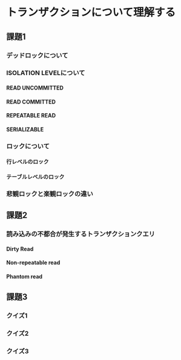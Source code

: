 # トランザクションについて理解する

## 課題1

### デッドロックについて

### ISOLATION LEVELについて

#### READ UNCOMMITTED

#### READ COMMITTED

#### REPEATABLE READ

#### SERIALIZABLE

### ロックについて

#### 行レベルのロック

#### テーブルレベルのロック

### 悲観ロックと楽観ロックの違い

## 課題2

### 読み込みの不都合が発生するトランザクションクエリ

#### Dirty Read

#### Non-repeatable read

#### Phantom read

## 課題3

### クイズ1

### クイズ2

### クイズ3
